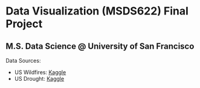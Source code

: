 # Data Visualization (MSDS622) Final Project
## M.S. Data Science @ University of San Francisco

Data Sources:
* US Wildfires: [Kaggle](https://www.kaggle.com/tracy2533/us-wildfire)
* US Drought: [Kaggle](https://www.kaggle.com/us-drought-monitor/united-states-droughts-by-county)
